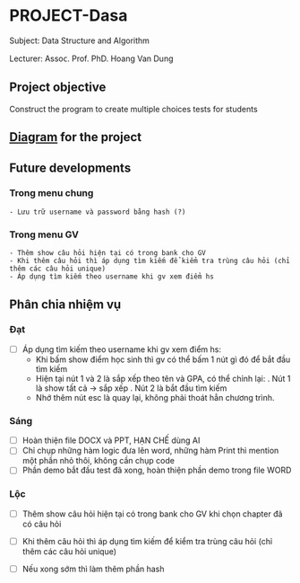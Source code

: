 # PROJECT-Dasa
Subject: Data Structure and Algorithm

Lecturer: Aѕѕoᴄ. Prof. PhD. Hoang Van Dung

## Project objective
Construct the program to create multiple choices tests for students

## [Diagram](https://app.creately.com/d/ubm0IpeD01G) for the project

## Future developments
### Trong menu chung
    - Lưu trữ username và password bằng hash (?)
### Trong menu GV
    - Thêm show câu hỏi hiện tại có trong bank cho GV
    - Khi thêm câu hỏi thì áp dụng tìm kiếm để kiểm tra trùng câu hỏi (chỉ thêm các câu hỏi unique)
    - Áp dụng tìm kiếm theo username khi gv xem điểm hs

## Phân chia nhiệm vụ
### Đạt
- [ ] Áp dụng tìm kiếm theo username khi gv xem điểm hs:
    + Khi bấm show điểm học sinh thì gv có thể bấm 1 nút gì đó để bắt đầu tìm kiếm
    + Hiện tại nút 1 và 2 là sắp xếp theo tên và GPA, có thể chỉnh lại:
        . Nút 1 là show tất cả -> sắp xếp
        . Nút 2 là bắt đầu tìm kiếm
    + Nhớ thêm nút esc là quay lại, không phải thoát hẳn chương trình.
### Sáng
- [ ] Hoàn thiện file DOCX và PPT, HẠN CHẾ dùng AI
- [ ] Chỉ chụp những hàm logic đưa lên word, những hàm Print thì mention một phần nhỏ thôi, không cần chụp code
- [ ] Phần demo bắt đầu test đã xong, hoàn thiện phần demo trong file WORD

### Lộc
- [ ] Thêm show câu hỏi hiện tại có trong bank cho GV khi chọn chapter đã có câu hỏi
- [ ] Khi thêm câu hỏi thì áp dụng tìm kiếm để kiểm tra trùng câu hỏi (chỉ thêm các câu hỏi unique)
- [ ] Nếu xong sớm thì làm thêm phần hash

